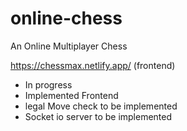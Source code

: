 # online-chess
An Online Multiplayer Chess

https://chessmax.netlify.app/ (frontend)

- In progress
- Implemented Frontend
- legal Move check to be implemented
- Socket io server to be implemented
